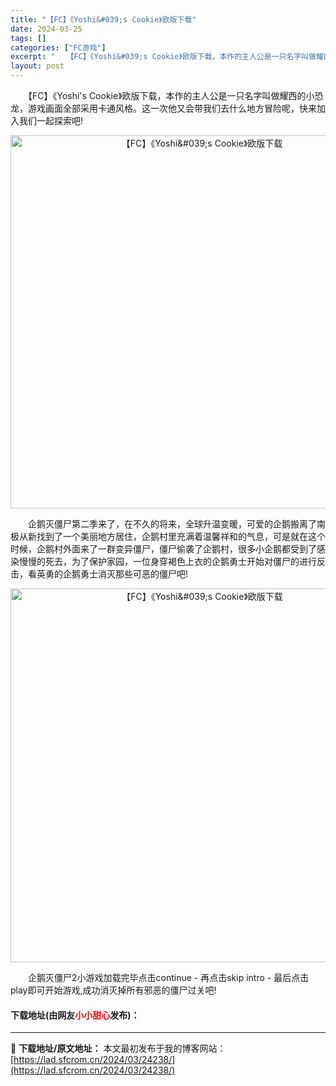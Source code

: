 ```yaml
---
title: "【FC】《Yoshi&#039;s Cookie》欧版下载"
date: 2024-03-25
tags: []
categories: ["FC游戏"]
excerpt: "　　【FC】《Yoshi&#039;s Cookie》欧版下载，本作的主人公是一只名字叫做耀西的小恐龙，游戏画面全部采用卡通风格。这一次他又会带我们去什么地方冒险呢，快来加入我们一起探索吧! 　　企鹅灭僵尸第二季来了，在不久的将来，全球升温变暖，可爱的企鹅搬离了南极从新找到了一个美丽地方居住，企鹅村里&hellip;"
layout: post
---
```


 <p>　　【FC】《Yoshi&#39;s Cookie》欧版下载，本作的主人公是一只名字叫做耀西的小恐龙，游戏画面全部采用卡通风格。这一次他又会带我们去什么地方冒险呢，快来加入我们一起探索吧!</p> <p align="center"><img align="" border="0" src="https://lad.sfcrom.cn/wp-content/uploads/2024/03/20240325_66019cfea96a4.png" width="597" alt="【FC】《Yoshi&amp;#039;s Cookie》欧版下载" /></p> <p>　　企鹅灭僵尸第二季来了，在不久的将来，全球升温变暖，可爱的企鹅搬离了南极从新找到了一个美丽地方居住，企鹅村里充满着温馨祥和的气息，可是就在这个时候，企鹅村外面来了一群变异僵尸，僵尸偷袭了企鹅村，很多小企鹅都受到了感染慢慢的死去，为了保护家园，一位身穿褐色上衣的企鹅勇士开始对僵尸的进行反击，看英勇的企鹅勇士消灭那些可恶的僵尸吧!</p> <p align="center"><img align="" border="0" src="https://lad.sfcrom.cn/wp-content/uploads/2024/03/20240325_66019d0025c97.png" width="598" alt="【FC】《Yoshi&amp;#039;s Cookie》欧版下载" /></p> <p>　　企鹅灭僵尸2小游戏加载完毕点击continue - 再点击skip intro - 最后点击play即可开始游戏,成功消灭掉所有邪恶的僵尸过关吧!</p> <p><h4>下载地址(由网友<font color="red">小小甜心</font>发布)：</h4></p> 

---
📖 **下载地址/原文地址：** 本文最初发布于我的博客网站：[https://lad.sfcrom.cn/2024/03/24238/](https://lad.sfcrom.cn/2024/03/24238/)
